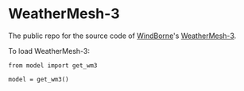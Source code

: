 # WeatherMesh-3
The public repo for the source code of [WindBorne](https://www.windbornesystems.com)'s [WeatherMesh-3](https://arxiv.org/abs/2503.22235).

To load WeatherMesh-3:
```
from model import get_wm3

model = get_wm3()
```
